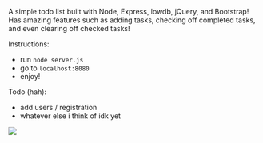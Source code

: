 A simple todo list built with Node, Express, lowdb, jQuery, and Bootstrap!
Has amazing features such as adding tasks, checking off completed tasks, and even clearing off checked tasks!

Instructions:
- run `node server.js`
- go to `localhost:8080`
- enjoy!

Todo (hah):
- add users / registration
- whatever else i think of idk yet

![](https://media.discordapp.net/attachments/553320996367499276/705257425048961044/unknown.png)
